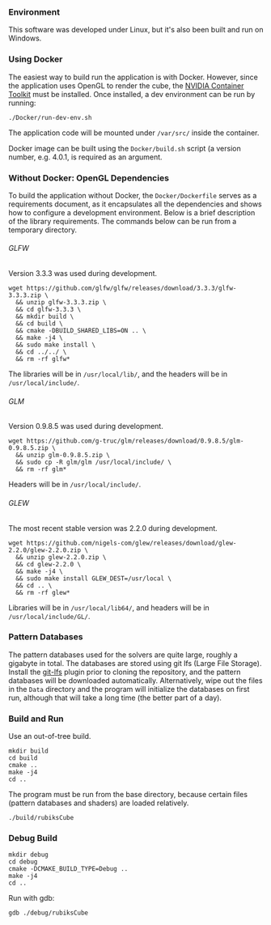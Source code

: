 ### Environment

This software was developed under Linux, but it's also been built and run on
Windows.

### Using Docker

The easiest way to build run the application is with Docker.  However, since
the application uses OpenGL to render the cube, the [NVIDIA Container
Toolkit](https://github.com/NVIDIA/nvidia-docker) must be installed. Once
installed, a dev environment can be run by running:

```
./Docker/run-dev-env.sh
```

The application code will be mounted under `/var/src/` inside the container.

Docker image can be built using the `Docker/build.sh` script (a version number,
e.g. 4.0.1, is required as an argument.

### Without Docker: OpenGL Dependencies

To build the application without Docker, the `Docker/Dockerfile` serves as a
requirements document, as it encapsulates all the dependencies and shows how to
configure a development environment.  Below is a brief description of the
library requirements.  The commands below can be run from a temporary
directory.

###### GLFW

Version 3.3.3 was used during development.

```
wget https://github.com/glfw/glfw/releases/download/3.3.3/glfw-3.3.3.zip \
  && unzip glfw-3.3.3.zip \
  && cd glfw-3.3.3 \
  && mkdir build \
  && cd build \
  && cmake -DBUILD_SHARED_LIBS=ON .. \
  && make -j4 \
  && sudo make install \
  && cd ../../ \
  && rm -rf glfw*
```

The libraries will be in `/usr/local/lib/`, and the headers will be in
`/usr/local/include/`.

###### GLM

Version 0.9.8.5 was used during development.

```
wget https://github.com/g-truc/glm/releases/download/0.9.8.5/glm-0.9.8.5.zip \
  && unzip glm-0.9.8.5.zip \
  && sudo cp -R glm/glm /usr/local/include/ \
  && rm -rf glm*
```

Headers will be in `/usr/local/include/`.

###### GLEW

The most recent stable version was 2.2.0 during development.

```
wget https://github.com/nigels-com/glew/releases/download/glew-2.2.0/glew-2.2.0.zip \
  && unzip glew-2.2.0.zip \
  && cd glew-2.2.0 \
  && make -j4 \
  && sudo make install GLEW_DEST=/usr/local \
  && cd .. \
  && rm -rf glew*
```

Libraries will be in `/usr/local/lib64/`, and headers will be in
`/usr/local/include/GL/`.

### Pattern Databases

The pattern databases used for the solvers are quite large, roughly a gigabyte
in total.  The databases are stored using git lfs (Large File Storage).
Install the [git-lfs](https://git-lfs.github.com/) plugin prior to cloning the
repository, and the pattern databases will be downloaded automatically.
Alternatively, wipe out the files in the `Data` directory and the program will
initialize the databases on first run, although that will take a long time (the
better part of a day).

### Build and Run

Use an out-of-tree build.

```
mkdir build
cd build
cmake ..
make -j4
cd ..
```

The program must be run from the base directory, because certain files (pattern
databases and shaders) are loaded relatively.

```
./build/rubiksCube
```

### Debug Build

```
mkdir debug
cd debug
cmake -DCMAKE_BUILD_TYPE=Debug ..
make -j4
cd ..
```

Run with gdb:

```
gdb ./debug/rubiksCube
```

